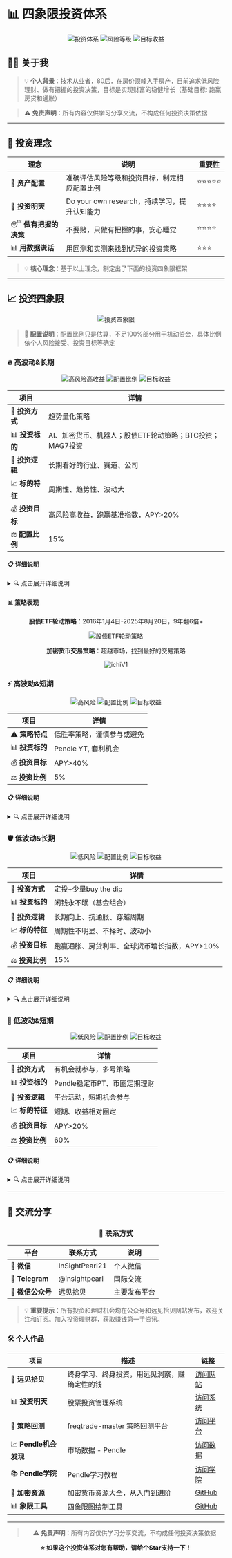 # 📊 四象限投资体系

<div align="center">

![投资体系](https://img.shields.io/badge/投资体系-四象限-blue?style=for-the-badge)
![风险等级](https://img.shields.io/badge/风险等级-中低风险-green?style=for-the-badge)
![目标收益](https://img.shields.io/badge/目标收益-APY_10%25-orange?style=for-the-badge)

</div>

## 👨‍💻 关于我

> 💡 **个人背景**：技术从业者，80后，在房价顶峰入手房产，目前追求低风险理财、做有把握的投资决策，目标是实现财富的稳健增长（基础目标: 跑赢房贷和通胀）

> ⚠️ **免责声明**：所有内容仅供学习分享交流，不构成任何投资决策依据

---

## 🎯 投资理念

| 理念 | 说明 | 重要性 |
|------|------|--------|
| 🥚 **资产配置** | 准确评估风险等级和投资目标，制定相应配置比例 | ⭐⭐⭐⭐⭐ |
| 🔮 **投资明天** | Do your own research，持续学习，提升认知能力 | ⭐⭐⭐⭐ |
| 😴 **做有把握的决策** | 不要赌，只做有把握的事，安心睡觉 | ⭐⭐⭐⭐ |
| 📊 **用数据说话** | 用回测和实测来找到优异的投资策略 | ⭐⭐⭐ |

> 💡 **核心理念**：基于以上理念，制定出了下面的投资四象限框架

---

## 📈 投资四象限

<div align="center">

![投资四象限](images/four_squares.png)

</div>

> 📝 **配置说明**：配置比例只是估算，不足100%部分用于机动资金，具体比例依个人风险接受、投资目标等确定

### 🔥 高波动&长期

<div align="center">

![高风险高收益](https://img.shields.io/badge/风险等级-高风险-red?style=flat-square)
![配置比例](https://img.shields.io/badge/配置比例-15%25-blue?style=flat-square)
![目标收益](https://img.shields.io/badge/目标收益-APY_20%25-green?style=flat-square)

</div>

| 项目 | 详情 |
|------|------|
| 🎯 **投资方式** | 趋势量化策略 |
| 📊 **投资标的** | AI、加密货币、机器人；股债ETF轮动策略；BTC投资；MAG7投资 |
| 🧠 **投资逻辑** | 长期看好的行业、赛道、公司 |
| 📈 **标的特征** | 周期性、趋势性、波动大 |
| 💰 **投资目标** | 高风险高收益，跑赢基准指数，APY>20% |
| ⚖️ **配置比例** | 15% |

#### 📋 详细说明

<details>
<summary>🔍 点击展开详细说明</summary>

##### 🤖 为什么选择趋势量化策略

1. **📊 量化策略**：炒股了十多年，经历过牛市、熊市，但都没赚到钱，认知是一方面，但克服不了人性的缺陷是更多的原因。现在选择趋势性量化策略，程序化决策，用数据说话，摆脱人的干扰因素。
   - 📚 参考：[《怪诞行为学》读书总结](https://blog.okay456okay.cn/booknote-predictably-irrational/#i-9)

2. **📈 趋势性策略**：买入并长期持有是一种策略，趋势交易是另一种策略，并且可以跑赢前者，直观理解：在市场反复波动过程中，趋势交易可以执行多次低买高卖操作，从而增加利润（跑赢基准指数的依据）。

##### 🌟 信息源和工具

1. **🤖 AI领域**：
   - 📱 关注"海外独角兽"微信公众号
   - 🔗 AIGCRank

2. **₿ 加密货币**：
   - 📊 [SOSOValue分析看板](https://sosovalue.com/zh/dashboard/charts)（特别关注恐惧和贪婪指数）
   - 📈 [BTCBOXER](https://btcboxer.com/home)（抄底、逃顶、局部买卖）
   - 🎯 [MAG7.ssi](https://ssi.sosovalue.com/zh/buy/MAG7.ssi)

3. **📚 其他信息源**：
   - 📱 公众号：猫笔刀、闲画生财、朱罗纪、终身黑白、望京博格
   - 🔗 [加密货币资源大全](https://github.com/okay456okay/awesome-crypto)

4. **🛠️ 管理工具**：
   - 📊 [投资明天 - 股票投资管理系统](https://invest.insightpearl.com/)

##### 📊 策略特征

- **🔄 周期性**：经济周期、美元潮汐（美联储加息、降息）、技术周期（Gartner曲线）
- **📈 趋势性**：趋势策略的基石
- **⚖️ 配置比例**：基于波动性考虑，在错误的时间点进入或退出都会导致最终亏损，因此只能将长期不用的钱放进来

##### 🔗 相关资源

- 📖 [股债ETF轮动策略使用指南](https://www.insightpearl.com/etf-trotation-strategy/)
- 🧪 [加密货币量化策略评测](https://strategy.insightpearl.com/)

</details>


#### 📊 策略表现

<div align="center">

**股债ETF轮动策略**：2016年1月4日-2025年8月20日，9年翻6倍+

![股债ETF轮动策略](images/etf-rotation-strategy.png)

**加密货币交易策略**：超越市场，找到最好的交易策略

![ichiV1](images/freqtrade-strategy-ichiV1.png)

</div>

### ⚡ 高波动&短期

<div align="center">

![高风险](https://img.shields.io/badge/风险等级-高风险-red?style=flat-square)
![配置比例](https://img.shields.io/badge/配置比例-5%25-blue?style=flat-square)
![目标收益](https://img.shields.io/badge/目标收益-APY_40%25-green?style=flat-square)

</div>

| 项目 | 详情 |
|------|------|
| ⚠️ **策略特点** | 低胜率策略，谨慎参与或避免 |
| 📊 **投资标的** | Pendle YT, 套利机会 |
| 💰 **投资目标** | APY>40% |
| ⚖️ **投资比例** | 5% |

#### 📋 详细说明

<details>
<summary>🔍 点击展开详细说明</summary>

1. **⚠️ 风险提示**：在这一块没有优势，因此少做或尽量不做
2. **📈 Pendle YT**：部分Pendle YT在快到期Implied APY会持续上涨，但目前没找到原因和没有详细的数据分析支持
3. **💰 套利机会**：部分币可能在某段时间内出现链上价格和交易所价格存在价差，需要提前写好准备好套利程序
4. **🎯 核心原则**：关键在于收益率够高，通过某些操作或某种策略将风险降低，将不确定性的变成确定性的机会
5. **🤝 欢迎交流**：欢迎提供其它机会

</details>


### 🛡️ 低波动&长期

<div align="center">

![低风险](https://img.shields.io/badge/风险等级-低风险-green?style=flat-square)
![配置比例](https://img.shields.io/badge/配置比例-15%25-blue?style=flat-square)
![目标收益](https://img.shields.io/badge/目标收益-APY_10%25-green?style=flat-square)

</div>

| 项目 | 详情 |
|------|------|
| 🎯 **投资方式** | 定投+少量buy the dip |
| 📊 **投资标的** | 闲钱永不眠（基金组合） |
| 🧠 **投资逻辑** | 长期向上、抗通胀、穿越周期 |
| 📈 **标的特征** | 周期性不明显、不择时、波动小 |
| 💰 **投资目标** | 跑赢通胀、房贷利率、全球货币增长指数，APY>10% |
| ⚖️ **投资比例** | 15% |

#### 📋 详细说明

<details>
<summary>🔍 点击展开详细说明</summary>

1. **🛡️ 抗通胀**：中、美（全球Top2）两国最优秀的指数ETF；黄金价格与全球货币增长同步
2. **⏰ 不择时**：选择A股、美股、现金、债券、黄金，资产相关性比较低，定期均衡
3. **📚 基金组合**：[闲钱永不眠基金组合介绍](https://mp.weixin.qq.com/s/myFn7752lS4GtwKmaSx9DA)
4. **₿ 货币增长**：[比特币 vs 全球 M2 货币供应增长](https://www.coinglass.com/zh/pro/i/bitcoin-m2-supply-growth)

</details>


### 💎 低波动&短期

<div align="center">

![低风险](https://img.shields.io/badge/风险等级-低风险-green?style=flat-square)
![配置比例](https://img.shields.io/badge/配置比例-60%25-blue?style=flat-square)
![目标收益](https://img.shields.io/badge/目标收益-APY_20%25-green?style=flat-square)

</div>

| 项目 | 详情 |
|------|------|
| 🎯 **投资方式** | 有机会就参与，多号策略 |
| 📊 **投资标的** | Pendle稳定币PT、币圈定期理财 |
| 🧠 **投资逻辑** | 平台活动，短期机会参与 |
| 📈 **标的特征** | 短期、收益相对固定 |
| 💰 **投资目标** | APY>20% |
| ⚖️ **投资比例** | 60% |

#### 📋 详细说明

<details>
<summary>🔍 点击展开详细说明</summary>

1. **📚 Pendle教程**：[Pendle学院](https://pendle.insightpearl.com/)
2. **🔍 Pendle机会发现**：主要是PT和LP（YT风险太大，不在这个象限内）
   - 📊 [市场数据 - Pendle](https://mypendle.insightpearl.com/)
   - 🏪 [Markets | Pendle](https://app.pendle.finance/trade/markets)
3. **🏦 交易所定期理财**：[理财日报](https://www.insightpearl.com/)（有小时级别企微通知群）
   - ⚠️ **风险提示**：注意非稳定币一定要做套保，即在买入现货的同时合约卖空

</details>

---

## 🤝 交流分享

<div align="center">

### 📱 联系方式

| 平台 | 联系方式 | 说明 |
|------|----------|------|
| 💬 **微信** | InSightPearl21 | 个人微信 |
| 📱 **Telegram** | @insightpearl | 国际交流 |
| 📰 **微信公众号** | 远见拾贝 | 主要发布平台 |

</div>

> 💡 **重要提示**：所有投资和理财机会均在公众号和远见拾贝网站发布，欢迎关注和订阅。加入投资理财群，获取赚钱第一手资讯。

### 🛠️ 个人作品

<div align="center">

| 项目 | 描述 | 链接 |
|------|------|------|
| 🌟 **远见拾贝** | 终身学习、终身投资，用远见洞察，赚确定性的钱 | [访问网站](https://www.insightpearl.com/) |
| 📊 **投资明天** | 股票投资管理系统 | [访问系统](https://invest.insightpearl.com/) |
| 🧪 **策略回测** | freqtrade-master 策略回测平台 | [访问平台](https://strategy.insightpearl.com/) |
| 📈 **Pendle机会发现** | 市场数据 - Pendle | [访问数据](https://mypendle.insightpearl.com/) |
| 📚 **Pendle学院** | Pendle学习教程 | [访问学院](https://pendle.insightpearl.com/) |
| 🔗 **加密资源** | 加密货币资源大全，从入门到进阶 | [GitHub](https://github.com/okay456okay/awesome-crypto) |
| 📊 **象限工具** | 四象限图绘制工具 | [GitHub](https://github.com/okay456okay/invest_matrix) |

</div>

---

<div align="center">

> ⚠️ **免责声明**：所有内容仅供学习分享交流，不构成任何投资决策依据

**⭐ 如果这个投资体系对您有帮助，请给个Star支持一下！**

</div>